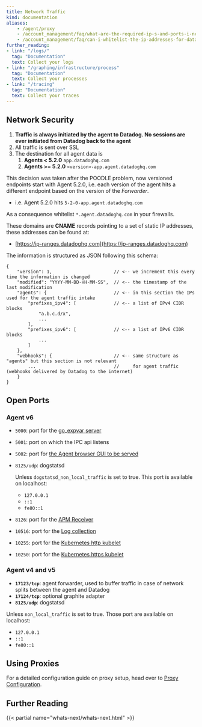 ```yaml
---
title: Network Traffic
kind: documentation
aliases:
    - /agent/proxy
    - /account_management/faq/what-are-the-required-ip-s-and-ports-i-need-open-to-connect-to-the-datadog-service
    - /account_management/faq/can-i-whitelist-the-ip-addresses-for-data-coming-from-datadog-via-webhook-and-integrations
further_reading:
- link: "/logs/"
  tag: "Documentation"
  text: Collect your logs
- link: "/graphing/infrastructure/process"
  tag: "Documentation"
  text: Collect your processes
- link: "/tracing"
  tag: "Documentation"
  text: Collect your traces
---
```


## Network Security

1. **Traffic is always initiated by the agent to Datadog. No sessions are ever initiated from Datadog back to the agent**
2. All traffic is sent over SSL
3. The destination for all agent data is
    1. **Agents < 5.2.0** `app.datadoghq.com`
    1. **Agents >= 5.2.0** `<version>-app.agent.datadoghq.com`

This decision was taken after the POODLE problem, now versioned endpoints start with Agent 5.2.0, i.e. each version of the agent hits a different endpoint based on the version of the *Forwarder*.  

* i.e. Agent 5.2.0 hits `5-2-0-app.agent.datadoghq.com`  

As a consequence whitelist `*.agent.datadoghq.com` in your firewalls.

These domains are **CNAME** records pointing to a set of static IP addresses, these addresses can be found at:  

* [https://ip-ranges.datadoghq.com](https://ip-ranges.datadoghq.com)

The information is structured as JSON following this schema: 

```
{
    "version": 1,                       // <-- we increment this every time the information is changed
    "modified": "YYYY-MM-DD-HH-MM-SS",  // <-- the timestamp of the last modification
    "agents": {                         // <-- in this section the IPs used for the agent traffic intake
        "prefixes_ipv4": [              // <-- a list of IPv4 CIDR blocks
            "a.b.c.d/x",
            ...
        ],
        "prefixes_ipv6": [              // <-- a list of IPv6 CIDR blocks
            ...
        ]
    },
    "webhooks": {                       // <-- same structure as "agents" but this section is not relevant
        ...                             //     for agent traffic (webhooks delivered by Datadog to the internet)
    }
}
```

## Open Ports

### Agent v6

* `5000`: port for the [go_expvar server](/integrations/go_expvar/)
* `5001`: port on which the IPC api listens
* `5002`: port for [the Agent browser GUI to be served](/agent/#using-the-gui)
* `8125/udp`: dogstatsd
    
    Unless `dogstatsd_non_local_traffic` is set to true. This port is available on localhost: 

    * `127.0.0.1`
    * `::1` 
    * `fe80::1`
* `8126`: port for the [APM Receiver](/tracing)
* `10516`: port for the [Log collection](/logs)
* `10255`: port for the [Kubernetes http kubelet](/agent/basic_agent_usage/kubernetes/)
* `10250`: port for the [Kubernetes https kubelet](/agent/basic_agent_usage/kubernetes/)

### Agent v4 and v5 

  * **`17123/tcp`**: agent forwarder, used to buffer traffic in case of network
  splits between the agent and Datadog
  * **`17124/tcp`**: optional graphite adapter
  * **`8125/udp`**: dogstatsd

  Unless `non_local_traffic` is set to true. Those port are available on localhost: 

  * `127.0.0.1`
  * `::1` 
  * `fe80::1`

## Using Proxies

For a detailed configuration guide on proxy setup, head over to [Proxy Configuration](/agent/proxy).

## Further Reading

{{< partial name="whats-next/whats-next.html" >}}
